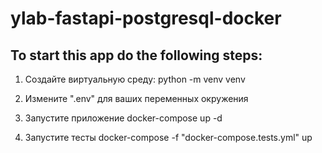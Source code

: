 # ylab-fastapi-postgresql-docker

## To start this app do the following steps:

1. Создайте виртуальную среду: python -m venv venv



2. Измените ".env" для ваших переменных окружения

3. Запустите приложение docker-compose up -d

4. Запустите тесты docker-compose -f "docker-compose.tests.yml" up
